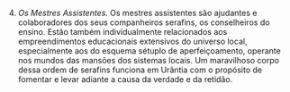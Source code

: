 ﻿4. *Os Mestres Assistentes.* Os mestres assistentes são ajudantes e colaboradores dos seus companheiros serafins, os conselheiros do ensino. Estão também individualmente relacionados aos empreendimentos educacionais extensivos do universo local, especialmente aos do esquema sétuplo de aperfeiçoamento, operante nos mundos das mansões dos sistemas locais. Um maravilhoso corpo dessa ordem de serafins funciona em Urântia com o propósito de fomentar e levar adiante a causa da verdade e da retidão.